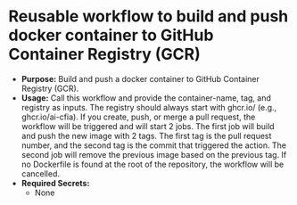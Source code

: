 # Reusable workflow to build and push docker container to GitHub Container Registry (GCR)

- **Purpose:** Build and push a docker container to GitHub Container Registry (GCR).
- **Usage:** Call this workflow and provide the container-name, tag, and
registry as inputs. The registry should always start with
ghcr.io/<YOUR-REGISTRY-NAME> (e.g., ghcr.io/ai-cfia). If you create, push, or
merge a pull request, the workflow will be triggered and will start 2 jobs.
The first job will build and push the new image with 2 tags. The first tag is
the pull request number, and the second tag is the commit that triggered the
action. The second job will remove the previous image based on the previous
tag. If no Dockerfile is found
at the root of the repository, the workflow will be cancelled.
- **Required Secrets:**
  - None
